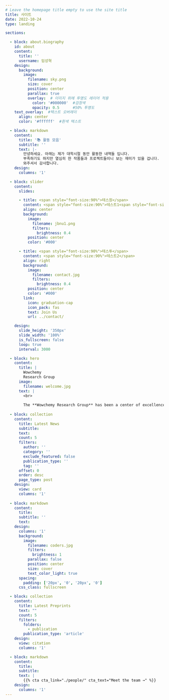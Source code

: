 ```yaml
---
# Leave the homepage title empty to use the site title
title: 사이트
date: 2022-10-24
type: landing

sections:

  - block: about.biography
    id: about
    content:
      title: ''
      username: 임성혁
    design:
      background:
        image:
          filename: sky.png
          size: cover
          position: center
          parallax: true
          overlay:  # 이미지 위에 투명도 레이어 적용
            color: '#000000'  #검정색
            opacity: 0.5      #50% 투명도
    text_overlay:  #텍스트 오버레이
      align: center
      color: '#ffffff'  #흰색 텍스트

  - block: markdown
    content:
      title: '📚 활동 모음'
      subtitle: ''
      text: |-
        안녕하세요. 아래는 제가 대학시절 동안 활동한 내역들 입니다.
        부족하기도 하지만 열심히 한 작품들과 프로젝트들이니 보는 재미가 있을 겁니다.
        와주셔서 감사합니다.
    design:
      columns: '1'

  - block: slider
    content:
      slides:

      - title: <span style="font-size:90%">테스원</span>
        content: <span style="font-size:90%">테스트1<span style="font-size:90%">
        align: center
        background:
          image:
            filename: jbnu1.png
            filters:
              brightness: 0.4
          position: center
          color: '#000'

      - title: <span style="font-size:90%">테스투</span>
        content: <span style="font-size:90%">테스트2</span>
        align: right
        background:
          image:
            filename: contact.jpg
            filters:
              brightness: 0.4
          position: center
          color: '#000'
        link:
          icon: graduation-cap
          icon_pack: fas
          text: Join Us
          url: ../contact/

    design:
      slide_height: '350px'
      slide_width: '100%'
      is_fullscreen: false
      loop: true
      interval: 3000

  - block: hero
    content:
      title: |
        Wowchemy
        Research Group
      image:
        filename: welcome.jpg
      text: |
        <br>
        
        The **Wowchemy Research Group** has been a center of excellence for Artificial Intelligence research, teaching, and practice since its founding in 2016.
  
  - block: collection
    content:
      title: Latest News
      subtitle:
      text:
      count: 5
      filters:
        author: ''
        category: ''
        exclude_featured: false
        publication_type: ''
        tag: ''
      offset: 0
      order: desc
      page_type: post
    design:
      view: card
      columns: '1'
  
  - block: markdown
    content:
      title:
      subtitle: ''
      text:
    design:
      columns: '1'
      background:
        image: 
          filename: coders.jpg
          filters:
            brightness: 1
          parallax: false
          position: center
          size: cover
          text_color_light: true
      spacing:
        padding: ['20px', '0', '20px', '0']
      css_class: fullscreen

  - block: collection
    content:
      title: Latest Preprints
      text: ""
      count: 5
      filters:
        folders:
          - publication
        publication_type: 'article'
    design:
      view: citation
      columns: '1'

  - block: markdown
    content:
      title:
      subtitle:
      text: |
        {{% cta cta_link="./people/" cta_text="Meet the team →" %}}
    design:
      columns: '1'
---
```

